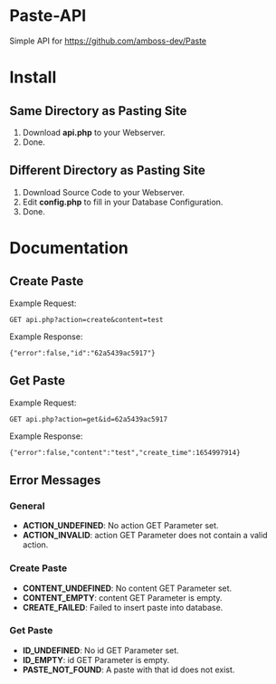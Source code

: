 # Paste-API
Simple API for https://github.com/amboss-dev/Paste

# Install 

## Same Directory as Pasting Site
1. Download **api.php** to your Webserver.
2. Done.

## Different Directory as Pasting Site
1. Download Source Code to your Webserver.
2. Edit **config.php** to fill in your Database Configuration.
5. Done.

# Documentation

## Create Paste
Example Request:
```
GET api.php?action=create&content=test
```

Example Response:
```
{"error":false,"id":"62a5439ac5917"}
```

## Get Paste
Example Request:
```
GET api.php?action=get&id=62a5439ac5917
```

Example Response:
```
{"error":false,"content":"test","create_time":1654997914}
```

## Error Messages

### General
- **ACTION_UNDEFINED**: No action GET Parameter set.
- **ACTION_INVALID**: action GET Parameter does not contain a valid action.

### Create Paste
- **CONTENT_UNDEFINED**: No content GET Parameter set.
- **CONTENT_EMPTY**: content GET Parameter is empty.
- **CREATE_FAILED**: Failed to insert paste into database.

### Get Paste
- **ID_UNDEFINED**: No id GET Parameter set.
- **ID_EMPTY**: id GET Parameter is empty.
- **PASTE_NOT_FOUND**: A paste with that id does not exist.
